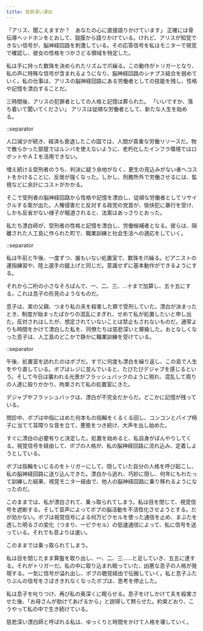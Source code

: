 ```yaml
---
title: 慈悲深い漂白
---
```


「アリス、聞こえますか？　あなたの心に直接語りかけています」
正確には骨伝導ヘッドホンをとおして、鼓膜から語りかけている。けれど、アリスが知覚できない信号が、脳神経回路を刺激している。その応答信号を私はモニターで視覚で確認し、彼女の性格をつかさどる領域を特定した。

私は手に持った数珠を決められたリズムで爪繰る。この動作がトリガーとなり、私の声に特殊な信号が含まれるようになり、脳神経回路のシナプス結合を弱めていく。私の仕事は、アリスの脳神経回路にある労働者としての技能を残し、性格や記憶を漂白することだ。

三時間後、アリスの犯罪者としての人格と記憶は葬られた。
「いいですか、落ち着いて聞いてください」
アリスは従順な労働者として、新たな人生を始める。

::separator

人口減少が続き、経済も衰退したこの国では、人間が貴重な労働リソースだ。物で散らかった部屋ではルンバを使えないように、老朽化したインフラ環境ではロボットやＡＩを活用できない。

増え続ける受刑者のうち、判決に疑う余地がなく、更生の見込みがない者へコストをかけることに、反発が強くなった。しかし、刑務所外で労働させるには、監視などに余計にコストがかかる。

そこで受刑者の脳神経回路から性格や記憶を漂白し、従順な労働者としてリサイクルする案が出た。人権侵害だと反対する政党の党首が、愉快犯に暴行を受け、しかも反省がない様子が報道されると、法案はあっさりとおった。

私たち漂白師が、受刑者の性格と記憶を漂白し、労働候補者となる。彼らは、隔離された人工島に作られた町で、職業訓練と社会生活への適応をしていく。

::separator

私は午前と午後、一度ずつ、誰もいない処置室で、数珠を爪繰る。ピアニストの運指練習や、陸上選手の腿上げと同じだ。意識せずに基本動作ができるようにする。

それから二桁の小さなそろばんで、一、二、三、…十まで加算し、五十五にする。これは息子の形見のようなものだ。

息子は、実の父親、つまり私の夫を殺害した罪で受刑していた。漂白が決まったとき、制度が始まったばかりの混乱にまぎれ、せめて私が処置したいと申し出た。反対されはしたが、想定されていないことは禁止もされないものだ。通常よりも時間をかけて漂白した私を、同僚たちは慈悲深いと揶揄した。おとなしくなった息子は、人工島のどこかで静かに職業訓練を受けている。

::separator

午後、処置室を訪れたのはボブだ。すでに何度も漂白を繰り返し、この島で人生をやり直している。ボブはレジに並んでいると、たびたびデジャブを感じるという。そして今日は襲われる光景がフラッシュバックのように現れ、混乱して周りの人達に殴りかかり、拘束されて私の処置室にきた。

デジャブやフラッシュバックは、漂白が不完全だからだ。どこかに記憶が残っている。

問診中、ボブは中指にはめた何本もの指輪をくるくる回し、コンコンとパイプ椅子に当てて耳障りな音を立て、悪態をつき続け、大声を出し始めた。

すぐに漂白の必要有りと決定した。処置を始めると、私自身がぼんやりしてくる。視覚信号を経由して、ボブの人格が、私の脳神経回路に流れ込み、定着しようとしている。

ボブは指輪をいじるのをトリガーにして、隠していた自分の人格を呼び起こし、私の脳神経回路に送り込んできた。漂白から逃れ、巧妙に隠し、何年にもわたって訓練した結果、視覚モニター経由で、他人の脳神経回路に乗り移れるようになったのだ。

このままでは、私が漂白されて、乗っ取られてしまう。私は目を閉じて、視覚信号を遮断する。そして音声によってボブの脳活動を不活性化させようとする。だが効かない。ボブは視覚信号による何万ピクセルを使った通信を止め、まぶたを透した明るさの変化（つまり、一ピクセル）の低速通信によって、私に信号を送っている。それでも音よりは速い。

このままでは乗っ取られてしまう。

私は目を閉じたまま算盤を取り出し、一、二、三……と足していき、五五に達する。それがトリガーだ。私の中に取り込まれ眠っていた、凶悪な息子の人格が発現する。一気に信号が溢れ出し、ボブの聴覚経由で伝搬していく。私と息子ふたりぶんの信号をさばききれなくなったボブは、思考を停止した。

私は息子を叱りつけ、再び私の奥深くに眠らせる。息子をけしかけて夫を殺害させた後、「お母さんが助けてあげるから」と説得して黙らせた。約束どおり、こうやって私の中で生き続けている。

慈悲深い漂白師と呼ばれる私は、ゆっくりと時間をかけて人格を壊していく。
